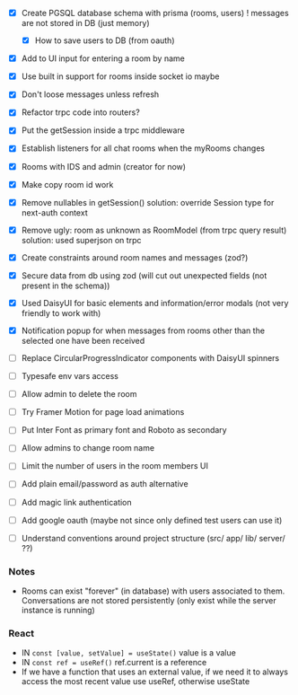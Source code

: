 - [x] Create PGSQL database schema with prisma (rooms, users) ! messages are not stored in DB (just memory)
  - [x] How to save users to DB (from oauth)
- [x] Add to UI input for entering a room by name
- [x] Use built in support for rooms inside socket io maybe
- [x] Don't loose messages unless refresh
- [x] Refactor trpc code into routers?
- [x] Put the getSession inside a trpc middleware
- [x] Establish listeners for all chat rooms when the myRooms changes
- [x] Rooms with IDS and admin (creator for now)
- [x] Make copy room id work
- [x] Remove nullables in getSession()
  solution: override Session type for next-auth context
- [x] Remove ugly: room as unknown as RoomModel (from trpc query result)
  solution: used superjson on trpc
- [x] Create constraints around room names and messages (zod?)
- [x] Secure data from db using zod (will cut out unexpected fields (not present in the schema))
- [x] Used DaisyUI for basic elements and information/error modals (not very friendly to work with)

- [x] Notification popup for when messages from rooms other than the selected one have been received
- [ ] Replace CircularProgressIndicator components with DaisyUI spinners

- [ ] Typesafe env vars access
- [ ] Allow admin to delete the room
- [ ] Try Framer Motion for page load animations

- [ ] Put Inter Font as primary font and Roboto as secondary
- [ ] Allow admins to change room name

- [ ] Limit the number of users in the room members UI

- [ ] Add plain email/password as auth alternative
- [ ] Add magic link authentication
- [ ] Add google oauth (maybe not since only defined test users can use it)  

- [ ] Understand conventions around project structure (src/ app/ lib/ server/ ??)

### Notes

- Rooms can exist "forever" (in database) with users associated to them.
  Conversations are not stored persistently (only exist while the server instance is running)


### React

- IN `const [value, setValue] = useState()` value is a value
- IN `const ref = useRef()` ref.current is a reference
- If we have a function that uses an external value, if we need it to always access the most recent 
value use useRef, otherwise useState 